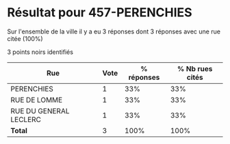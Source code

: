 # Résultat pour 457-PERENCHIES

Sur l'ensemble de la ville il y a eu 3 réponses dont 3 réponses avec une rue citée (100%)

3 points noirs identifiés

| Rue | Vote | % réponses | % Nb rues cités|
|-----|------|------------|----------------|
| PERENCHIES | 1 | 33% | 33%|
| RUE DE LOMME | 1 | 33% | 33%|
| RUE DU GENERAL LECLERC | 1 | 33% | 33%|
| **Total** | 3 | 100% | 100%|
